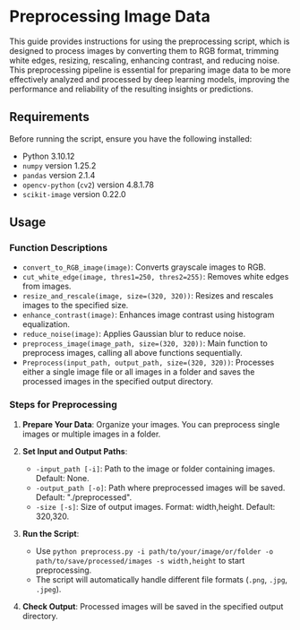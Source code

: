 # Preprocessing Image Data

This guide provides instructions for using the preprocessing script, which is designed to process images by converting them to RGB format, trimming white edges, resizing, rescaling, enhancing contrast, and reducing noise. This preprocessing pipeline is essential for preparing image data to be more effectively analyzed and processed by deep learning models, improving the performance and reliability of the resulting insights or predictions.
## Requirements

Before running the script, ensure you have the following installed:
- Python 3.10.12
- `numpy` version 1.25.2
- `pandas` version 2.1.4
- `opencv-python` (`cv2`) version 4.8.1.78
- `scikit-image` version 0.22.0

## Usage

### Function Descriptions

- `convert_to_RGB_image(image)`: Converts grayscale images to RGB.
- `cut_white_edge(image, thres1=250, thres2=255)`: Removes white edges from images.
- `resize_and_rescale(image, size=(320, 320))`: Resizes and rescales images to the specified size.
- `enhance_contrast(image)`: Enhances image contrast using histogram equalization.
- `reduce_noise(image)`: Applies Gaussian blur to reduce noise.
- `preprocess_image(image_path, size=(320, 320))`: Main function to preprocess images, calling all above functions sequentially.
- `Preprocess(input_path, output_path, size=(320, 320))`: Processes either a single image file or all images in a folder and saves the processed images in the specified output directory.

### Steps for Preprocessing

1. **Prepare Your Data**: Organize your images. You can preprocess single images or multiple images in a folder.

2. **Set Input and Output Paths**:
   - `-input_path [-i]`:  Path to the image or folder containing images.     Default: None.
   - `-output_path [-o]`: Path where preprocessed images will be saved.      Default: "./preprocessed".
   - `-size [-s]`:        Size of output images.                             Format: width,height. Default: 320,320.

4. **Run the Script**:
   - Use `python preprocess.py -i path/to/your/image/or/folder -o path/to/save/processed/images -s width,height` to start preprocessing.
   - The script will automatically handle different file formats (`.png`, `.jpg`, `.jpeg`).

5. **Check Output**: Processed images will be saved in the specified output directory.



